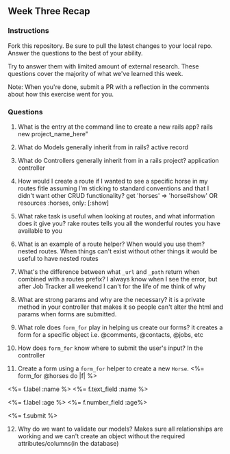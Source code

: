 ## Week Three Recap

### Instructions
Fork this repository. Be sure to pull the latest changes to your local repo. Answer the questions to the best of your ability.

Try to answer them with limited amount of external research. These questions cover the majority of what we've learned this week.

Note: When you're done, submit a PR with a reflection in the comments about how this exercise went for you.

### Questions

1. What is the entry at the command line to create a new rails app?
rails new project_name_here"

2. What do Models generally inherit from in rails?
active record

3. What do Controllers generally inherit from in a rails project?
application controller

4. How would I create a route if I wanted to see a specific horse in my routes fitle assuming I'm sticking to standard conventions and that I didn't want other CRUD functionality?
get 'horses' => 'horse#show' OR resources :horses, only: [:show]

5. What rake task is useful when looking at routes, and what information does it give you?
rake routes tells you all the wonderful routes you have available to you

6. What is an example of a route helper? When would you use them?
nested routes. When things can't exist without other things it would be useful to have nested routes

7. What's the difference between what `_url` and `_path` return when combined with a routes prefix?
I always know when I see the error, but after Job Tracker all weekend I can't for the life of me think of why

8. What are strong params and why are the necessary?
it is a private method in your controller that makes it so people can't alter the html and params when forms are submitted.

9. What role does `form_for` play in helping us create our forms?
it creates a form for a specific object i.e. @comments, @contacts, @jobs, etc

10. How does `form_for` know where to submit the user's input?
In the controller

11. Create a form using a `form_for` helper to create a new `Horse`. 
<%= form_for @horses do |f| %>

<%= f.label :name %>
<%= f.text_field :name %>

<%= f.label :age %>
<%= f.number_field :age%>

<%= f.submit %>

12. Why do we want to validate our models?
Makes sure all relationships are working and we can't create an object without the required attributes/columns(in the database)
